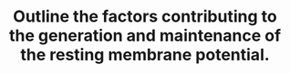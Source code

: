---
title: "Outline the factors contributing to the generation and maintenance of the resting membrane potential."
entityType: SAQ
exam: PEX
college: ANZCA
year: 2002
sitting: A
question: 05
passRate: 77
EC_expectedDomains:
- "Key concepts expected included the semi-permeable nature of the cell membrane, the uneven distribution of ions/charge across the membrane, the equilibrium (Nernst) potential for each ion (with an explanation of what it means)."
- "Some version of the Goldman Field Equation (or similar), emphasizing the importance of permeability, with a brief explanation of the role of Na/K ATPase in both maintenance of, and a contribution to, the RMP, was also expected."
- "It was also anticipated that some mention of the Donnan effect and its minor contribution to RMP would be made."
EC_extraCredit:
- "Answers were enhanced by including typical resting membrane potentials of various cells (eg Myelinated Axon, Skeletal Muscle, Ventricular Myocyte, Smooth Muscle or Erythrocyte)."
EC_errorsCommon:
- "A few candidates wasted time on a discussion of Action Potentials, which was not required."
---